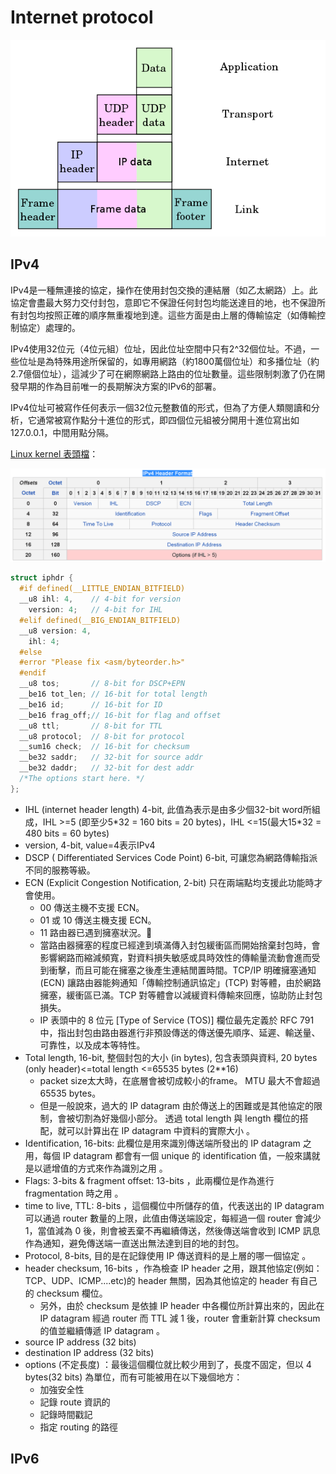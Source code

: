 # Internet protocol

![UDP&#x5C01;&#x5305;](../.gitbook/assets/udp_encapsulation.png)

## IPv4

IPv4是一種無連接的協定，操作在使用封包交換的連結層（如乙太網路）上。此協定會盡最大努力交付封包，意即它不保證任何封包均能送達目的地，也不保證所有封包均按照正確的順序無重複地到達。這些方面是由上層的傳輸協定（如傳輸控制協定）處理的。

IPv4使用32位元（4位元組）位址，因此位址空間中只有2^32個位址。不過，一些位址是為特殊用途所保留的，如專用網路（約1800萬個位址）和多播位址（約2.7億個位址），這減少了可在網際網路上路由的位址數量。這些限制刺激了仍在開發早期的作為目前唯一的長期解決方案的IPv6的部署。

IPv4位址可被寫作任何表示一個32位元整數值的形式，但為了方便人類閱讀和分析，它通常被寫作點分十進位的形式，即四個位元組被分開用十進位寫出如127.0.0.1，中間用點分隔。

[Linux kernel 表頭檔](https://github.com/torvalds/linux/blob/master/include/uapi/linux/ip.h)：

![IPv4&#x5C01;&#x5305;&#x8868;&#x982D;&#xFF0C;&#x901A;&#x5E38;&#x70BA;20 bytes](../.gitbook/assets/ipv4_packet-min.png)

```c
struct iphdr {
  #if defined(__LITTLE_ENDIAN_BITFIELD)
  __u8 ihl: 4,    // 4-bit for version
    version: 4;   // 4-bit for IHL
  #elif defined(__BIG_ENDIAN_BITFIELD)
  __u8 version: 4,
    ihl: 4;
  #else
  #error "Please fix <asm/byteorder.h>"
  #endif
  __u8 tos;       // 8-bit for DSCP+EPN
  __be16 tot_len; // 16-bit for total length
  __be16 id;      // 16-bit for ID
  __be16 frag_off;// 16-bit for flag and offset
  __u8 ttl;       // 8-bit for TTL
  __u8 protocol;  // 8-bit for protocol
  __sum16 check;  // 16-bit for checksum
  __be32 saddr;   // 32-bit for source addr
  __be32 daddr;   // 32-bit for dest addr
  /*The options start here. */
};
```

* IHL \(internet header length\) 4-bit, 此值為表示是由多少個32-bit word所組成，IHL &gt;=5 \(即至少5\*32 = 160 bits = 20 bytes\)，IHL &lt;=15\(最大15\*32 = 480 bits = 60 bytes\)
* version, 4-bit, value=4表示IPv4
* DSCP \( Differentiated Services Code Point\) 6-bit, 可讓您為網路傳輸指派不同的服務等級。
* ECN \(Explicit Congestion Notification, 2-bit\) 只在兩端點均支援此功能時才會使用。
  * 00 傳送主機不支援 ECN。
  * 01 或 10 傳送主機支援 ECN。
  * 11 路由器已遇到擁塞狀況。
  * 當路由器擁塞的程度已經達到填滿傳入封包緩衝區而開始捨棄封包時，會影響網路而縮減頻寬，對資料損失敏感或具時效性的傳輸量流動會進而受到衝擊，而且可能在擁塞之後產生連結閒置時間。TCP/IP 明確擁塞通知 \(ECN\) 讓路由器能夠通知「傳輸控制通訊協定」\(TCP\) 對等體，由於網路擁塞，緩衝區已滿。TCP 對等體會以減緩資料傳輸來回應，協助防止封包損失。
  * IP 表頭中的 8 位元 \[Type of Service \(TOS\)\] 欄位最先定義於 RFC 791 中，指出封包由路由器進行非預設傳送的傳送優先順序、延遲、輸送量、可靠性，以及成本等特性。
* Total length, 16-bit, 整個封包的大小 \(in bytes\), 包含表頭與資料, 20 bytes \(only header\)&lt;=total length &lt;=65535 bytes \(2\*\*16\)
  * packet size太大時，在底層會被切成較小的frame。
    MTU 最大不會超過 65535 bytes。
  * 但是一般說來，過大的 IP datagram 由於傳送上的困難或是其他協定的限制，會被切割為好幾個小部分。
    透過 total length 與 length 欄位的搭配，就可以計算出在 IP datagram 中資料的實際大小
    。
* Identification, 16-bits:
  此欄位是用來識別傳送端所發出的 IP datagram 之用，每個 IP datagram 都會有一個 unique 的 identification 值，一般來講就是以遞增值的方式來作為識別之用
  。
* Flags: 3-bits & fragment offset: 13-bits
  ，此兩欄位是作為進行 fragmentation 時之用
  。
* time to live, TTL: 8-bits
  ，這個欄位中所儲存的值，代表送出的 IP datagram 可以通過 router 數量的上限，此值由傳送端設定，每經過一個 router 會減少 1，當值減為 0 後，則會被丟棄不再繼續傳送，然後傳送端會收到 ICMP 訊息作為通知，避免傳送端一直送出無法達到目的地的封包。
* Protocol, 8-bits, 
   目的是在記錄使用 IP 傳送資料的是上層的哪一個協定
  。
* header checksum, 16-bits
  ，作為檢查 IP header 之用，跟其他協定\(例如：TCP、UDP、ICMP....etc\)的 header 無關，因為其他協定的 header 有自己的 checksum 欄位。
  * 另外，由於 checksum 是依據 IP header 中各欄位所計算出來的，因此在 IP datagram 經過 router 而 TTL 減 1 後，router 會重新計算 checksum 的值並繼續傳遞 IP datagram
    。
* source IP address \(32 bits\)
* destination IP address \(32 bits\)
* options \(不定長度\)
  ：最後這個欄位就比較少用到了，長度不固定，但以 4 bytes\(32 bits\) 為單位，而有可能被用在以下幾個地方：
  * 加強安全性
  * 記錄 route 資訊的
  * 記錄時間戳記
  * 指定 routing 的路徑

## IPv6

